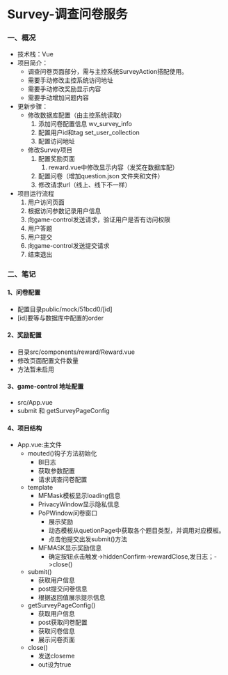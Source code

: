 # Survey-调查问卷服务

### 一、概况

* 技术栈：Vue
* 项目简介：
  * 调查问卷页面部分，需与主控系统SurveyAction搭配使用。
  * 需要手动修改主控系统访问地址
  * 需要手动修改奖励显示内容
  * 需要手动增加问题内容
* 更新步骤：
  * 修改数据库配置（由主控系统读取）
    1. 添加问卷配置信息 wv_survey_info
    2. 配置用户id和tag set_user_collection
    3. 配置访问地址
  * 修改Survey项目
    1. 配置奖励页面
       1. reward.vue中修改显示内容（发奖在数据库配）
    2. 配置问卷（增加question.json 文件夹和文件）
    3. 修改请求url（线上、线下不一样）
* 项目运行流程
  1. 用户访问页面
  2. 根据访问参数记录用户信息
  3. 向game-control发送请求，验证用户是否有访问权限
  4. 用户答题
  5. 用户提交
  6. 向game-control发送提交请求
  7. 结束退出

### 二、笔记

#### 1、问卷配置

* 配置目录public/mock/51bcd0/[id]
* [id]要等与数据库中配置的order

#### 2、奖励配置

* 目录src/components/reward/Reward.vue
* 修改页面配置文件数量
* 方法暂未启用

#### 3、game-control 地址配置

* src/App.vue
* submit 和 getSurveyPageConfig

#### 4、项目结构

* App.vue:主文件
  * mouted()钩子方法初始化
    * BI日志
    * 获取参数配置
    * 请求调查问卷配置
  * template
    * MFMask模板显示loading信息
    * PrivacyWindow显示隐私信息
    * PoPWindow问卷窗口
      * 展示奖励
      * 动态模板从quetionPage中获取各个题目类型，并调用对应模板。
      * 点击他提交出发submit()方法
    * MFMASK显示奖励信息
      * 确定按钮点击触发->hiddenConfirm->rewardClose,发日志；->close()
  * submit()
    * 获取用户信息
    * post提交问卷信息
    * 根据返回值展示提示信息
  * getSurveyPageConfig()
    * 获取用户信息
    * post获取问卷配置
    * 获取问卷信息
    * 展示问卷页面
  * close()
    * 发送closeme
    * out设为true

